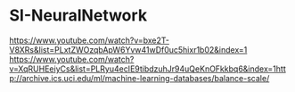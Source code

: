 # SI-NeuralNetwork

https://www.youtube.com/watch?v=bxe2T-V8XRs&list=PLxtZWOzqbApW6Yvw41wDf0uc5hixr1b02&index=1
https://www.youtube.com/watch?v=XqRUHEeiyCs&list=PLRyu4ecIE9tibdzuhJr94uQeKnOFkkbq6&index=1http://archive.ics.uci.edu/ml/machine-learning-databases/balance-scale/
